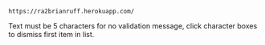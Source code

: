     https://ra2brianruff.herokuapp.com/   
    
  Text must be 5 characters for no validation message, click character boxes to dismiss first item in list.

